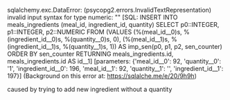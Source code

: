 sqlalchemy.exc.DataError: (psycopg2.errors.InvalidTextRepresentation) invalid input syntax for type numeric: "" [SQL: INSERT INTO meals_ingredients (meal_id, ingredient_id, quantity) SELECT p0::INTEGER, p1::INTEGER, p2::NUMERIC FROM (VALUES (%(meal_id__0)s, %(ingredient_id__0)s, %(quantity__0)s, 0), (%(meal_id__1)s, %(ingredient_id__1)s, %(quantity__1)s, 1)) AS imp_sen(p0, p1, p2, sen_counter) ORDER BY sen_counter RETURNING meals_ingredients.id, meals_ingredients.id AS id__1] [parameters: {'meal_id__0': 92, 'quantity__0': '1', 'ingredient_id__0': 196, 'meal_id__1': 92, 'quantity__1': '', 'ingredient_id__1': 197}] (Background on this error at: https://sqlalche.me/e/20/9h9h)

caused by trying to add new ingredient without a quantity
